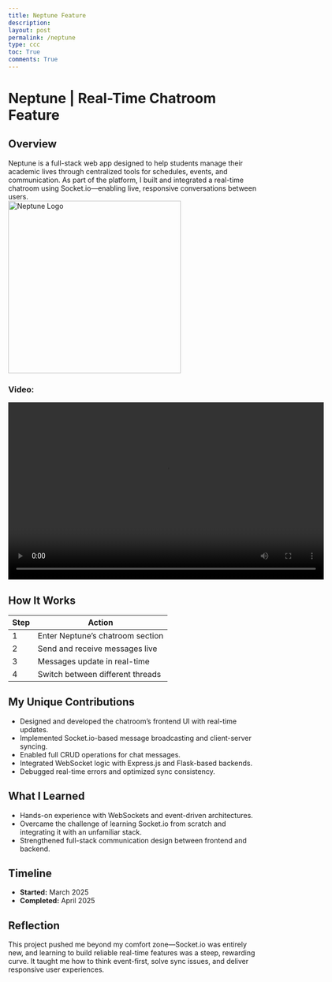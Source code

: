 ```yaml
---
title: Neptune Feature
description: 
layout: post
permalink: /neptune
type: ccc
toc: True
comments: True
---
```


# Neptune | Real-Time Chatroom Feature

## Overview
Neptune is a full-stack web app designed to help students manage their academic lives through centralized tools for schedules, events, and communication. As part of the platform, I built and integrated a real-time chatroom using Socket.io—enabling live, responsive conversations between users.  
<img src="{{site.baseurl}}/images/Neptune.png" alt="Neptune Logo" width="350" class="logo" />

### Video:
<video width="640" height="360" controls>
  <source src="{{site.baseurl}}/images/neptune chatroom.mp4" type="video/mp4">
  Your browser does not support the video tag.
</video>

## How It Works

| Step | Action |
|------|--------|
| 1    | Enter Neptune’s chatroom section |
| 2    | Send and receive messages live |
| 3    | Messages update in real-time |
| 4    | Switch between different threads |

## My Unique Contributions
- Designed and developed the chatroom’s frontend UI with real-time updates.
- Implemented Socket.io-based message broadcasting and client-server syncing.
- Enabled full CRUD operations for chat messages.
- Integrated WebSocket logic with Express.js and Flask-based backends.
- Debugged real-time errors and optimized sync consistency.

## What I Learned
- Hands-on experience with WebSockets and event-driven architectures.
- Overcame the challenge of learning Socket.io from scratch and integrating it with an unfamiliar stack.
- Strengthened full-stack communication design between frontend and backend.

## Timeline
- **Started:** March 2025  
- **Completed:** April 2025

## Reflection
This project pushed me beyond my comfort zone—Socket.io was entirely new, and learning to build reliable real-time features was a steep, rewarding curve. It taught me how to think event-first, solve sync issues, and deliver responsive user experiences.


